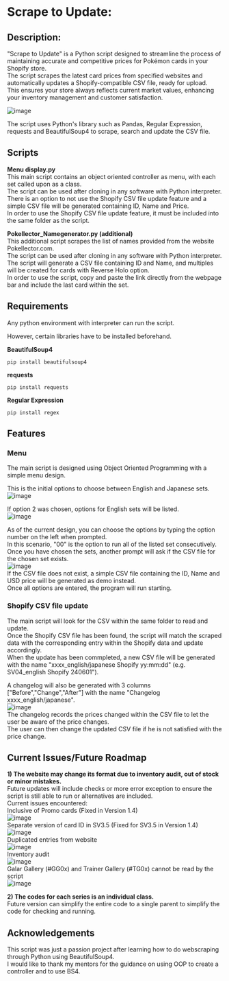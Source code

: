 # Scrape to Update:

## Description:
"Scrape to Update" is a Python script designed to streamline the process of maintaining accurate and competitive prices for Pokémon cards in your Shopify store.  
The script scrapes the latest card prices from specified websites and automatically updates a Shopify-compatible CSV file, ready for upload.  
This ensures your store always reflects current market values, enhancing your inventory management and customer satisfaction.  

![image](https://github.com/pa0005in/sawadeekard_price/assets/142402904/48f93e33-c817-4d44-bbbb-33b65d7d7372)

The script uses Python's library such as Pandas, Regular Expression, requests and BeautifulSoup4 to scrape, search and update the CSV file.  

## Scripts  
__Menu display.py__  
This main script contains an object oriented controller as menu, with each set called upon as a class.  
The script can be used after cloning in any software with Python interpreter.  
There is an option to not use the Shopify CSV file update feature and a simple CSV file will be generated containing ID, Name and Price.  
In order to use the Shopify CSV file update feature, it must be included into the same folder as the script.  

__Pokellector_Namegenerator.py (additional)__  
This additional script scrapes the list of names provided from the website Pokellector.com.  
The script can be used after cloning in any software with Python interpreter.  
The script will generate a CSV file containing ID and Name, and multiples will be created for cards with Reverse Holo option.  
In order to use the script, copy and paste the link directly from the webpage bar and include the last card within the set.  

## Requirements
Any python environment with interpreter can run the script.  

However, certain libraries have to be installed beforehand.  

__BeautifulSoup4__
```
pip install beautifulsoup4
```

__requests__
```
pip install requests
```

__Regular Expression__
```
pip install regex
```

## Features
### Menu
The main script is designed using Object Oriented Programming with a simple menu design.  
  
This is the initial options to choose between English and Japanese sets.  
![image](https://github.com/pa0005in/sawadeekard_price/assets/142402904/72353abc-20fd-47a6-829a-e3a026acd8ee)  
  
If option 2 was chosen, options for English sets will be listed.  
![image](https://github.com/pa0005in/sawadeekard_price/assets/142402904/e033194b-07f0-49fe-bb7e-2345a5326cf4)  
  
As of the current design, you can choose the options by typing the option number on the left when prompted.  
In this scenario, "00" is the option to run all of the listed set consecutively.  
Once you have chosen the sets, another prompt will ask if the CSV file for the chosen set exists.  
![image](https://github.com/pa0005in/sawadeekard_price/assets/142402904/dae4aa21-a881-47d3-aa0a-3054b0f5a402)  
If the CSV file does not exist, a simple CSV file containing the ID, Name and USD price will be generated as demo instead.  
Once all options are entered, the program will run starting.  

### Shopify CSV file update
The main script will look for the CSV within the same folder to read and update.  
Once the Shopify CSV file has been found, the script will match the scraped data with the corresponding entry within the Shopify data and update accordingly.  
When the update has been commpleted, a new CSV file will be generated with the name "xxxx_english/japanese Shopify yy:mm:dd" (e.g. SV04_english Shopify 240601").
  
A changelog will also be generated with 3 columns \["Before","Change","After"\] with the name "Changelog xxxx_english/japanese".  
![image](https://github.com/pa0005in/sawadeekard_price/assets/142402904/9ca1bc29-981d-4b3a-9d86-64a9ff633585)  
The changelog records the prices changed within the CSV file to let the user be aware of the price changes.  
The user can then change the updated CSV file if he is not satisfied with the price change.  

## Current Issues/Future Roadmap
__1) The website may change its format due to inventory audit, out of stock or minor mistakes.__  
  Future updates will include checks or more error exception to ensure the script is still able to run or alternatives are included.  
  Current issues encountered:  
  Inclusive of Promo cards (Fixed in Version 1.4)  
  ![image](https://github.com/pa0005in/sawadeekard_price/assets/142402904/704bc55f-bfcb-43e5-8f60-65e8b2d41e3e)  
  Separate version of card ID in SV3.5 (Fixed for SV3.5 in Version 1.4)  
  ![image](https://github.com/pa0005in/sawadeekard_price/assets/142402904/9181c5da-5b3b-46a4-8d21-cdbdf15391d8)  
  Duplicated entries from website  
  ![image](https://github.com/pa0005in/sawadeekard_price/assets/142402904/98d154c8-785c-407b-8974-50b36b37f89c)  
  Inventory audit  
  ![image](https://github.com/pa0005in/sawadeekard_price/assets/142402904/4485c1f1-1ddb-4622-9e26-02c32485ce05)  
  Galar Gallery (#GG0x) and Trainer Gallery (#TG0x) cannot be read by the script  
  ![image](https://github.com/pa0005in/sawadeekard_price/assets/142402904/a0da95e0-7ac4-4826-b1a7-336d002d9bf4)  

  
__2) The codes for each series is an individual class.__  
  Future version can simplify the entire code to a single parent to simplify the code for checking and running.  

## Acknowledgements  
This script was just a passion project after learning how to do webscraping through Python using BeautifulSoup4.  
I would like to thank my mentors for the guidance on using OOP to create a controller and to use BS4.  
